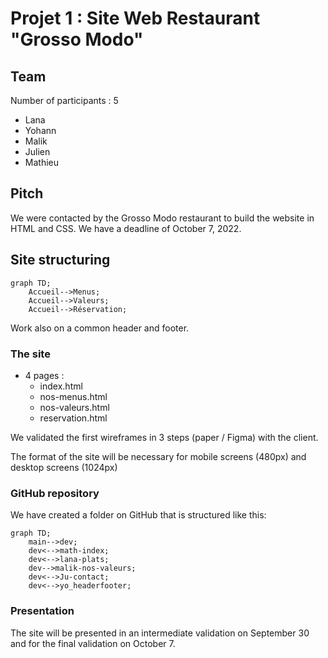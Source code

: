 # Projet 1 : Site Web Restaurant "Grosso Modo"

## Team
Number of participants : 5
- Lana
- Yohann
- Malik 
- Julien
- Mathieu 

## Pitch

We were contacted by the Grosso Modo restaurant to build the website in HTML and CSS. We have a deadline of October 7, 2022.

## Site structuring

```mermaid
graph TD;
    Accueil-->Menus;
    Accueil-->Valeurs;
    Accueil-->Réservation;
```

Work also on a common header and footer.

### The site

- 4 pages : 
  - index.html
  - nos-menus.html
  - nos-valeurs.html
  - reservation.html
  
We validated the first wireframes in 3 steps (paper / Figma) with the client. 

The format of the site will be necessary for mobile screens (480px) and desktop screens (1024px)


### GitHub repository

We have created a folder on GitHub that is structured like this: 

```mermaid
graph TD;
    main-->dev;
    dev<-->math-index;
    dev<-->lana-plats;
    dev-->malik-nos-valeurs;
    dev<-->Ju-contact;
    dev<-->yo_headerfooter;
```

### Presentation

The site will be presented in an intermediate validation on September 30 and for the final validation on October 7.
